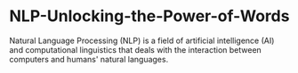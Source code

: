 # NLP-Unlocking-the-Power-of-Words
Natural Language Processing (NLP) is a field of artificial intelligence (AI) and computational linguistics that deals with the interaction between computers and humans' natural languages. 
